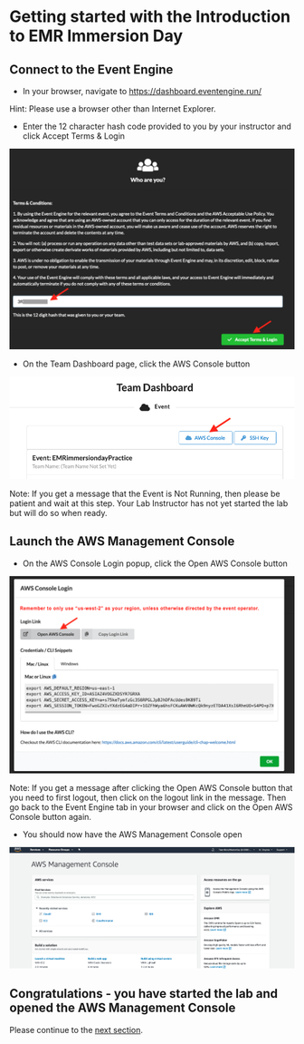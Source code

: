 # Getting started with the Introduction to EMR Immersion Day

## Connect to the Event Engine

* In your browser, navigate to https://dashboard.eventengine.run/

Hint: Please use a browser other than Internet Explorer.

* Enter the 12 character hash code provided to you by your instructor and click Accept Terms & Login

![screenshot](images/EE1.png)

* On the Team Dashboard page, click the AWS Console button

![screenshot](images/EE2.png)

Note: If you get a message that the Event is Not Running, then please be patient and wait at this step.  Your Lab Instructor has not yet started the lab but will do so when ready.


## Launch the AWS Management Console

* On the AWS Console Login popup, click the Open AWS Console button

![screenshot](images/EE3-new.png)

Note: If you get a message after clicking the Open AWS Console button that you need to first logout, then click on the logout link in the message.  Then go back to the Event Engine tab in your browser and click on the Open AWS Console button again.

* You should now have the AWS Management Console open

![screenshot](images/EE4.png)

## Congratulations - you have started the lab and opened the AWS Management Console
Please continue to the [next section](L1b-Cloud9.md).

